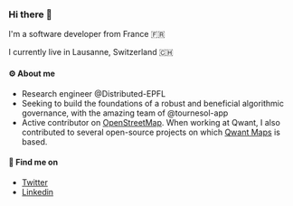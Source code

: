 ### Hi there 👋

I'm a software developer from France 🇫🇷

I currently live in Lausanne, Switzerland 🇨🇭

#### ⚙️ About me

* Research engineer @Distributed-EPFL
* Seeking to build the foundations of a robust and beneficial algorithmic governance, with the amazing team of @tournesol-app
* Active contributor on [OpenStreetMap](https://openstreetmap.org). When working at Qwant, I also contributed to several open-source projects on which [Qwant Maps](https://github.com/qwant/qwantmaps) is based.

#### 🔗 Find me on

* [Twitter](https://twitter.com/amatissart)
* [Linkedin](https://linkedin.com/in/matissart)
